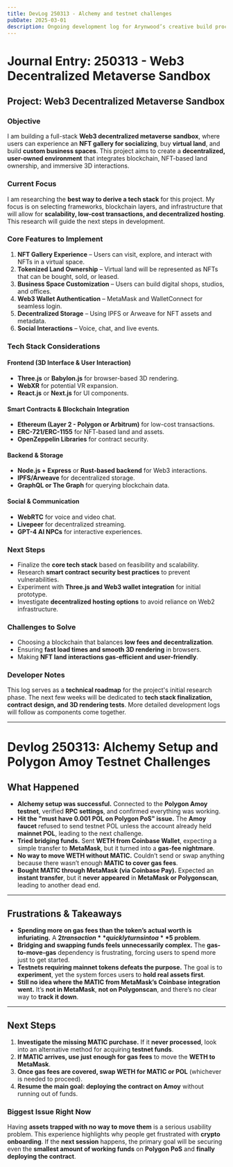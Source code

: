 ```yaml
---
title: DevLog 250313 - Alchemy and testnet challenges
pubDate: 2025-03-01
description: Ongoing development log for Arynwood’s creative build process.
---
```

# **Journal Entry: 250313 - Web3 Decentralized Metaverse Sandbox**

## **Project: Web3 Decentralized Metaverse Sandbox**

### **Objective**
I am building a full-stack **Web3 decentralized metaverse sandbox**, where users can experience an **NFT gallery for socializing**, buy **virtual land**, and build **custom business spaces**. This project aims to create a **decentralized, user-owned environment** that integrates blockchain, NFT-based land ownership, and immersive 3D interactions.

### **Current Focus**
I am researching the **best way to derive a tech stack** for this project. My focus is on selecting frameworks, blockchain layers, and infrastructure that will allow for **scalability, low-cost transactions, and decentralized hosting**. This research will guide the next steps in development.

### **Core Features to Implement**
1. **NFT Gallery Experience** – Users can visit, explore, and interact with NFTs in a virtual space.
2. **Tokenized Land Ownership** – Virtual land will be represented as NFTs that can be bought, sold, or leased.
3. **Business Space Customization** – Users can build digital shops, studios, and offices.
4. **Web3 Wallet Authentication** – MetaMask and WalletConnect for seamless login.
5. **Decentralized Storage** – Using IPFS or Arweave for NFT assets and metadata.
6. **Social Interactions** – Voice, chat, and live events.

### **Tech Stack Considerations**
#### **Frontend (3D Interface & User Interaction)**
- **Three.js** or **Babylon.js** for browser-based 3D rendering.
- **WebXR** for potential VR expansion.
- **React.js** or **Next.js** for UI components.

#### **Smart Contracts & Blockchain Integration**
- **Ethereum (Layer 2 - Polygon or Arbitrum)** for low-cost transactions.
- **ERC-721/ERC-1155** for NFT-based land and assets.
- **OpenZeppelin Libraries** for contract security.

#### **Backend & Storage**
- **Node.js + Express** or **Rust-based backend** for Web3 interactions.
- **IPFS/Arweave** for decentralized storage.
- **GraphQL or The Graph** for querying blockchain data.

#### **Social & Communication**
- **WebRTC** for voice and video chat.
- **Livepeer** for decentralized streaming.
- **GPT-4 AI NPCs** for interactive experiences.

### **Next Steps**
- Finalize the **core tech stack** based on feasibility and scalability.
- Research **smart contract security best practices** to prevent vulnerabilities.
- Experiment with **Three.js and Web3 wallet integration** for initial prototype.
- Investigate **decentralized hosting options** to avoid reliance on Web2 infrastructure.

### **Challenges to Solve**
- Choosing a blockchain that balances **low fees and decentralization**.
- Ensuring **fast load times and smooth 3D rendering** in browsers.
- Making **NFT land interactions gas-efficient and user-friendly**.

### **Developer Notes**
This log serves as a **technical roadmap** for the project's initial research phase. The next few weeks will be dedicated to **tech stack finalization, contract design, and 3D rendering tests**. More detailed development logs will follow as components come together.

---

# **Devlog 250313: Alchemy Setup and Polygon Amoy Testnet Challenges**  

## **What Happened**  

- **Alchemy setup was successful.** Connected to the **Polygon Amoy testnet**, verified **RPC settings**, and confirmed everything was working.  
- **Hit the "must have 0.001 POL on Polygon PoS" issue.** The **Amoy faucet** refused to send testnet POL unless the account already held **mainnet POL**, leading to the next challenge.  
- **Tried bridging funds.** Sent **WETH from Coinbase Wallet**, expecting a simple transfer to **MetaMask**, but it turned into a **gas-fee nightmare**.  
- **No way to move WETH without MATIC.** Couldn’t send or swap anything because there wasn’t enough **MATIC to cover gas fees**.  
- **Bought MATIC through MetaMask (via Coinbase Pay).** Expected an **instant transfer**, but it **never appeared** in **MetaMask or Polygonscan**, leading to another dead end.  

---

## **Frustrations & Takeaways**  

- **Spending more on gas fees than the token’s actual worth is infuriating.** A **$2 transaction** quickly turns into a **$5 problem**.  
- **Bridging and swapping funds feels unnecessarily complex.** The **gas-to-move-gas** dependency is frustrating, forcing users to spend more just to get started.  
- **Testnets requiring mainnet tokens defeats the purpose.** The goal is to **experiment**, yet the system forces users to **hold real assets first**.  
- **Still no idea where the MATIC from MetaMask’s Coinbase integration went.** It’s **not in MetaMask**, **not on Polygonscan**, and there’s no clear way to **track it down**.  

---

## **Next Steps**  

1. **Investigate the missing MATIC purchase.** If it **never processed**, look into an alternative method for acquiring **testnet funds**.  
2. **If MATIC arrives, use just enough for gas fees** to move the **WETH to MetaMask**.  
3. **Once gas fees are covered, swap WETH for MATIC or POL** (whichever is needed to proceed).  
4. **Resume the main goal: deploying the contract on Amoy** without running out of funds.  

### **Biggest Issue Right Now**  
Having **assets trapped with no way to move them** is a serious usability problem. This experience highlights why people get frustrated with **crypto onboarding**. If the **next session** happens, the primary goal will be securing even the **smallest amount of working funds** on **Polygon PoS** and **finally deploying the contract**.  

